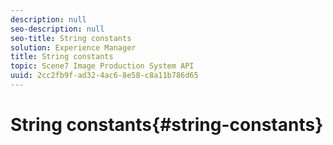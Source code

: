 ```yaml
---
description: null
seo-description: null
seo-title: String constants
solution: Experience Manager
title: String constants
topic: Scene7 Image Production System API
uuid: 2cc2fb9f-ad32-4ac6-8e58-c8a11b786d65
---
```


# String constants{#string-constants}

